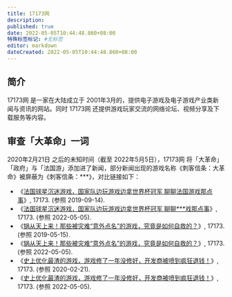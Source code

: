 ```yaml
---
title: 17173网
description:
published: true
date: 2022-05-05T10:44:48.860+08:00
特殊标签标记: #无标签
editor: markdown
dateCreated: 2022-05-05T10:44:48.860+08:00
---
```


## 简介

17173网 是一家在大陆成立于 2001年3月的，提供电子游戏及电子游戏产业类新闻与资讯的网站。同时 17173网 还提供游戏玩家交流的网络论坛、视频分享及下载服务等内容。 

## 审查「大革命」一词

2020年2月21日 之后的未知时间（截至 2022年5月5日），17173网 将「大革命」「政府」与「法国游」添加进了新闻，部分新闻出现的游戏名称《刺客信条：大革命》被屏蔽为《刺客信条：\*\*\*》，对比链接如下：

+   《[法国球星沉迷游戏，国家队边玩游戏边拿世界杯冠军 聊聊法国游戏那点事](https://web.archive.org/web/20190914090206/http://news.17173.com/content/08272019/070453472_1.shtml)》, 17173. (参照 2019-09-14).
+   《[法国球星沉迷游戏，国家队边玩游戏边拿世界杯冠军 聊聊\*\*\*戏那点事](https://web.archive.org/web/20220505021927/http://news.17173.com/content/08272019/070453472_1.shtml)》, 17173. (参照 2022-05-05).
+   《[锅从天上来！那些被灾难“意外点名”的游戏，究竟是如何自救的？](https://web.archive.org/web/20190515095350/http://news.17173.com/content/04232019/161610777.shtml)》, 17173. (参照 2019-05-15).
+   《[锅从天上来！那些被灾难“意外点名”的游戏，究竟是如何自救的？](https://web.archive.org/web/20220505013911/http://news.17173.com/content/04232019/161610777.shtml)》, 17173. (参照 2022-05-05).
+   《[史上优化最渣的游戏，游戏修了一年没修好，开发商被喷到疯狂退钱！](https://web.archive.org/web/20200221095938/http://news.17173.com/content/10142018/125847566.shtml)》, 17173. (参照 2020-02-21).
+   《[史上优化最渣的游戏，游戏修了一年没修好，开发商被喷到疯狂退钱！](https://web.archive.org/web/20220505014027/http://news.17173.com/content/10142018/125847566.shtml)》, 17173. (参照 2022-05-05).
